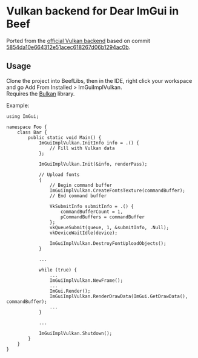 # Vulkan backend for Dear ImGui in Beef
Ported from the [official Vulkan backend](https://github.com/ocornut/imgui/blob/master/backends/imgui_impl_vulkan.h) based on commit [5854da10e664312e51acec618267d06b1294ac0b](https://github.com/ocornut/imgui/tree/5854da10e664312e51acec618267d06b1294ac0b).

## Usage
Clone the project into BeefLibs, then in the IDE, right click your workspace and go Add From Installed > ImGuiImplVulkan.  
Requires the [Bulkan](https://github.com/jayrulez/Bulkan) library.  
  
Example:
```beef
using ImGui;

namespace Foo {
    class Bar {
        public static void Main() {
            ImGuiImplVulkan.InitInfo info = .() {
                // Fill with Vulkan data
            };

            ImGuiImplVulkan.Init(&info, renderPass);

            // Upload fonts
            {
                // Begin command buffer
                ImGuiImplVulkan.CreateFontsTexture(commandBuffer);
                // End command buffer

                VkSubmitInfo submitInfo = .() {
                    commandBufferCount = 1,
                    pCommandBuffers = commandBuffer
                };
                vkQueueSubmit(queue, 1, &submitInfo, .Null);
                vkDeviceWaitIdle(device);

                ImGuiImplVulkan.DestroyFontUploadObjects();
            }

            ...

            while (true) {
                ...
                ImGuiImplVulkan.NewFrame();
                ...
                ImGui.Render();
                ImGuiImplVulkan.RenderDrawData(ImGui.GetDrawData(), commandBuffer);
                ...
            }

            ...

            ImGuiImplVulkan.Shutdown();
        }
    }
}
```